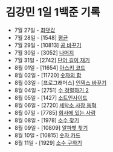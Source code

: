 # 김강민 1일 1백준 기록

-   7월 27일 - [최댓값](./0727/)
-   7월 28일 - [1548] [평균](./0728/)
-   7월 29일 - [10813] [공 바꾸기](./0729/)
-   7월 30일 - [3052] [나머지](./0730/)
-   7월 31일 - [2742] [단어 길이 재기](./0731/)
-   8월 01일 - [11654] [아스키 코드](./0801/)
-   8월 02일 - [11720] [숫자의 합](./0802/)
-   8월 03일 - [프로그래머스] [인덱스 바꾸기](./0803/)
-   8월 04일 - [2751] [수 정렬하기 2](./0804/)
-   8월 05일 - [1427] [소트인사이드](./0805/)
-   8월 06일 - [2720] [세탁소 사장 동혁](./0806/)
-   8월 07일 - [7785] [회사에 있는 사람](./0807/)
-   8월 08일 - [1978] [소수 찾기](./0808/)
-   8월 09일 - [10809] [알파벳 찾기](./0809/)
-   8월 10일 - [10815] [숫자 카드](./0810/)
-   8월 11일 - [1929] [소수 구하기](./0811/)
